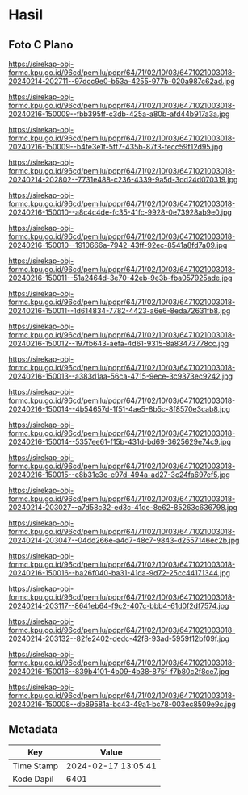 # Hasil

## Foto C Plano

https://sirekap-obj-formc.kpu.go.id/96cd/pemilu/pdpr/64/71/02/10/03/6471021003018-20240214-202711--97dcc9e0-b53a-4255-977b-020a987c62ad.jpg

https://sirekap-obj-formc.kpu.go.id/96cd/pemilu/pdpr/64/71/02/10/03/6471021003018-20240216-150009--fbb395ff-c3db-425a-a80b-afd44b917a3a.jpg

https://sirekap-obj-formc.kpu.go.id/96cd/pemilu/pdpr/64/71/02/10/03/6471021003018-20240216-150009--b4fe3e1f-5ff7-435b-87f3-fecc59f12d95.jpg

https://sirekap-obj-formc.kpu.go.id/96cd/pemilu/pdpr/64/71/02/10/03/6471021003018-20240214-202802--7731e488-c236-4339-9a5d-3dd24d070319.jpg

https://sirekap-obj-formc.kpu.go.id/96cd/pemilu/pdpr/64/71/02/10/03/6471021003018-20240216-150010--a8c4c4de-fc35-41fc-9928-0e73928ab9e0.jpg

https://sirekap-obj-formc.kpu.go.id/96cd/pemilu/pdpr/64/71/02/10/03/6471021003018-20240216-150010--1910666a-7942-43ff-92ec-8541a8fd7a09.jpg

https://sirekap-obj-formc.kpu.go.id/96cd/pemilu/pdpr/64/71/02/10/03/6471021003018-20240216-150011--51a2464d-3e70-42eb-9e3b-fba057925ade.jpg

https://sirekap-obj-formc.kpu.go.id/96cd/pemilu/pdpr/64/71/02/10/03/6471021003018-20240216-150011--1d614834-7782-4423-a6e6-8eda72631fb8.jpg

https://sirekap-obj-formc.kpu.go.id/96cd/pemilu/pdpr/64/71/02/10/03/6471021003018-20240216-150012--197fb643-aefa-4d61-9315-8a83473778cc.jpg

https://sirekap-obj-formc.kpu.go.id/96cd/pemilu/pdpr/64/71/02/10/03/6471021003018-20240216-150013--a383d1aa-56ca-4715-9ece-3c9373ec9242.jpg

https://sirekap-obj-formc.kpu.go.id/96cd/pemilu/pdpr/64/71/02/10/03/6471021003018-20240216-150014--4b54657d-1f51-4ae5-8b5c-8f8570e3cab8.jpg

https://sirekap-obj-formc.kpu.go.id/96cd/pemilu/pdpr/64/71/02/10/03/6471021003018-20240216-150014--5357ee61-f15b-431d-bd69-3625629e74c9.jpg

https://sirekap-obj-formc.kpu.go.id/96cd/pemilu/pdpr/64/71/02/10/03/6471021003018-20240216-150015--e8b31e3c-e97d-494a-ad27-3c24fa697ef5.jpg

https://sirekap-obj-formc.kpu.go.id/96cd/pemilu/pdpr/64/71/02/10/03/6471021003018-20240214-203027--a7d58c32-ed3c-41de-8e62-85263c636798.jpg

https://sirekap-obj-formc.kpu.go.id/96cd/pemilu/pdpr/64/71/02/10/03/6471021003018-20240214-203047--04dd266e-a4d7-48c7-9843-d2557146ec2b.jpg

https://sirekap-obj-formc.kpu.go.id/96cd/pemilu/pdpr/64/71/02/10/03/6471021003018-20240216-150016--ba26f040-ba31-41da-9d72-25cc44171344.jpg

https://sirekap-obj-formc.kpu.go.id/96cd/pemilu/pdpr/64/71/02/10/03/6471021003018-20240214-203117--8641eb64-f9c2-407c-bbb4-61d0f2df7574.jpg

https://sirekap-obj-formc.kpu.go.id/96cd/pemilu/pdpr/64/71/02/10/03/6471021003018-20240214-203132--82fe2402-dedc-42f8-93ad-5959f12bf09f.jpg

https://sirekap-obj-formc.kpu.go.id/96cd/pemilu/pdpr/64/71/02/10/03/6471021003018-20240216-150016--839b4101-4b09-4b38-875f-f7b80c2f8ce7.jpg

https://sirekap-obj-formc.kpu.go.id/96cd/pemilu/pdpr/64/71/02/10/03/6471021003018-20240216-150008--db89581a-bc43-49a1-bc78-003ec8509e9c.jpg


## Metadata

| Key        | Value               |
| ---------- | ------------------- |
| Time Stamp | 2024-02-17 13:05:41 |
| Kode Dapil | 6401                |



